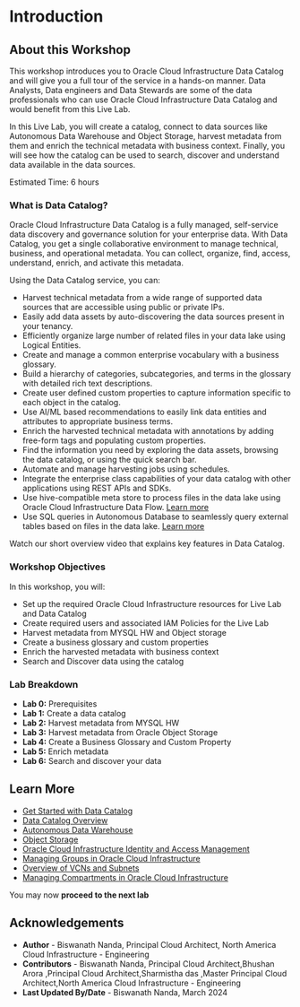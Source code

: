# Introduction

## About this Workshop

This workshop introduces you to Oracle Cloud Infrastructure Data Catalog and will give you a full tour of the service in a hands-on manner. Data Analysts, Data engineers and Data Stewards are some of the data professionals who can use Oracle Cloud Infrastructure Data Catalog and would benefit from this Live Lab.

In this Live Lab, you will create a catalog, connect to data sources like Autonomous Data Warehouse and Object Storage, harvest metadata from them and enrich the technical metadata with business context. Finally, you will see how the catalog can be used to search, discover and understand data available in the data sources.

Estimated Time: 6 hours

### What is Data Catalog?

Oracle Cloud Infrastructure Data Catalog is a fully managed, self-service data discovery and governance solution for your enterprise data. With Data Catalog, you get a single collaborative environment to manage technical, business, and operational metadata. You can collect, organize, find, access, understand, enrich, and activate this metadata.

Using the Data Catalog service, you can:

* Harvest technical metadata from a wide range of supported data sources that are accessible using public or private IPs.
* Easily add data assets by auto-discovering the data sources present in your tenancy.
* Efficiently organize large number of related files in your data lake using Logical Entities.
* Create and manage a common enterprise vocabulary with a business glossary.
* Build a hierarchy of categories, subcategories, and terms in the glossary with detailed rich text descriptions.
* Create user defined custom properties to capture information specific to each object in the catalog.
* Use AI/ML based recommendations to easily link data entities and attributes to appropriate business terms.
* Enrich the harvested technical metadata with annotations by adding free-form tags and populating custom properties.
* Find the information you need by exploring the data assets, browsing the data catalog, or using the quick search bar.
* Automate and manage harvesting jobs using schedules.
* Integrate the enterprise class capabilities of your data catalog with other applications using REST APIs and SDKs.
* Use hive-compatible meta store to process files in the data lake using Oracle Cloud Infrastructure Data Flow. [Learn more](https://docs.oracle.com/en-us/iaas/data-flow/using/hive-metastore.htm#hive-metastore-using)
* Use SQL queries in Autonomous Database to seamlessly query external tables based on files in the data lake. [Learn more](https://docs.oracle.com/en/cloud/paas/autonomous-database/adbsa/query-external-data-catalog.html#GUID-480FAF23-453D-4B15-BF92-8435805EB8A5)

Watch our short overview video that explains key features in Data Catalog.

[](youtube:nY7mG2u6-Ew)

### Workshop Objectives

In this workshop, you will:
* Set up the required Oracle Cloud Infrastructure resources for Live Lab and Data Catalog
* Create required users and associated IAM Policies for the Live Lab
* Harvest metadata from MYSQL HW and Object storage
* Create a business glossary and custom properties
* Enrich the harvested metadata with business context
* Search and Discover data using the catalog

### Lab Breakdown

- **Lab 0:** Prerequisites
- **Lab 1:** Create a data catalog
- **Lab 2:** Harvest metadata from MYSQL HW
- **Lab 3:** Harvest metadata from Oracle Object Storage
- **Lab 4:** Create a Business Glossary and Custom Property
- **Lab 5:** Enrich metadata
- **Lab 6:** Search and discover your data

## Learn More

* [Get Started with Data Catalog](https://docs.oracle.com/en-us/iaas/data-catalog/using/index.htm)
* [Data Catalog Overview](https://docs.oracle.com/en-us/iaas/data-catalog/using/overview.htm)
* [Autonomous Data Warehouse](https://docs.oracle.com/en/cloud/paas/autonomous-data-warehouse-cloud/index.html)
* [Object Storage](https://docs.oracle.com/en-us/iaas/Content/Object/Concepts/objectstorageoverview.htm)
* [Oracle Cloud Infrastructure Identity and Access Management](https://docs.oracle.com/en-us/iaas/Content/Identity/Concepts/overview.htm)
* [Managing Groups in Oracle Cloud Infrastructure](https://docs.oracle.com/en-us/iaas/Content/Identity/Tasks/managinggroups.htm)
* [Overview of VCNs and Subnets](https://docs.oracle.com/en-us/iaas/Content/Network/Tasks/managingVCNs_topic-Overview_of_VCNs_and_Subnets.htm#Overview)
* [Managing Compartments in Oracle Cloud Infrastructure](https://docs.oracle.com/en-us/iaas/Content/Identity/Tasks/managingcompartments.htm)

You may now **proceed to the next lab**

## Acknowledgements
* **Author** - Biswanath Nanda, Principal Cloud Architect, North America Cloud Infrastructure - Engineering
* **Contributors** -  Biswanath Nanda, Principal Cloud Architect,Bhushan Arora ,Principal Cloud Architect,Sharmistha das ,Master Principal Cloud Architect,North America Cloud Infrastructure - Engineering
* **Last Updated By/Date** - Biswanath Nanda, March 2024